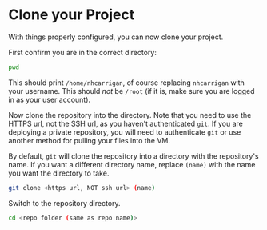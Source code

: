 # Clone your Project

With things properly configured, you can now clone your project.

First confirm you are in the correct directory:

```bash
pwd
```

This should print `/home/nhcarrigan`, of course replacing `nhcarrigan` with your username. This should *not* be `/root` (if it is, make sure you are logged in as your user account).

Now clone the repository into the directory. Note that you need to use the HTTPS url, not the SSH url, as you haven't authenticated `git`. If you are deploying a private repository, you will need to authenticate `git` or use another method for pulling your files into the VM.

By default, `git` will clone the repository into a directory with the repository's name. If you want a different directory name, replace `(name)` with the name you want the directory to take.

```bash
git clone <https url, NOT ssh url> (name)
```

Switch to the repository directory.

```bash
cd <repo folder (same as repo name)>
```
